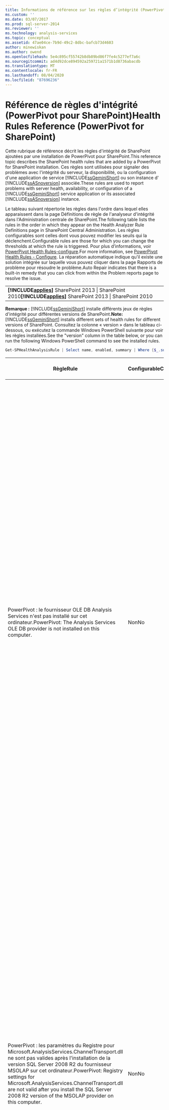 ```yaml
---
title: Informations de référence sur les règles d’intégrité (PowerPivot pour SharePoint) | Microsoft Docs
ms.custom: ''
ms.date: 03/07/2017
ms.prod: sql-server-2014
ms.reviewer: ''
ms.technology: analysis-services
ms.topic: conceptual
ms.assetid: 47ae04ce-7b9d-49c2-8dbc-bafcb73d4603
author: minewiskan
ms.author: owend
ms.openlocfilehash: 5e4c895cf55742b8db89bd86f7fe4c5277ef7a6c
ms.sourcegitcommit: ad4d92dce894592a259721a1571b1d8736abacdb
ms.translationtype: MT
ms.contentlocale: fr-FR
ms.lasthandoff: 08/04/2020
ms.locfileid: "87696236"
---
```

# <a name="health-rules-reference-powerpivot-for-sharepoint"></a><span data-ttu-id="fb425-102">Référence de règles d'intégrité (PowerPivot pour SharePoint)</span><span class="sxs-lookup"><span data-stu-id="fb425-102">Health Rules Reference (PowerPivot for SharePoint)</span></span>
  <span data-ttu-id="fb425-103">Cette rubrique de référence décrit les règles d'intégrité de SharePoint ajoutées par une installation de PowerPivot pour SharePoint.</span><span class="sxs-lookup"><span data-stu-id="fb425-103">This reference topic describes the SharePoint health rules that are added by a PowerPivot for SharePoint installation.</span></span> <span data-ttu-id="fb425-104">Ces règles sont utilisées pour signaler des problèmes avec l'intégrité du serveur, la disponibilité, ou la configuration d'une application de service [!INCLUDE[ssGeminiShort](../../includes/ssgeminishort-md.md)] ou son instance d' [!INCLUDE[ssASnoversion](../../includes/ssasnoversion-md.md)] associée.</span><span class="sxs-lookup"><span data-stu-id="fb425-104">These rules are used to report problems with server health, availability, or configuration of a [!INCLUDE[ssGeminiShort](../../includes/ssgeminishort-md.md)] service application or its associated [!INCLUDE[ssASnoversion](../../includes/ssasnoversion-md.md)] instance.</span></span>  
  
 <span data-ttu-id="fb425-105">Le tableau suivant répertorie les règles dans l'ordre dans lequel elles apparaissent dans la page Définitions de règle de l'analyseur d'intégrité dans l'Administration centrale de SharePoint.</span><span class="sxs-lookup"><span data-stu-id="fb425-105">The following table lists the rules in the order in which they appear on the Health Analyzer Rule Definitions page in SharePoint Central Administration.</span></span> <span data-ttu-id="fb425-106">Les règles configurables sont celles dont vous pouvez modifier les seuils qui la déclenchent.</span><span class="sxs-lookup"><span data-stu-id="fb425-106">Configurable rules are those for which you can change the thresholds at which the rule is triggered.</span></span> <span data-ttu-id="fb425-107">Pour plus d’informations, voir [PowerPivot Health Rules-configure](configure-power-pivot-health-rules.md).</span><span class="sxs-lookup"><span data-stu-id="fb425-107">For more information, see [PowerPivot Health Rules - Configure](configure-power-pivot-health-rules.md).</span></span> <span data-ttu-id="fb425-108">La réparation automatique indique qu'il existe une solution intégrée sur laquelle vous pouvez cliquer dans la page Rapports de problème pour résoudre le problème.</span><span class="sxs-lookup"><span data-stu-id="fb425-108">Auto Repair indicates that there is a built-in remedy that you can click from within the Problem reports page to resolve the issue.</span></span>  
  
||  
|-|  
|<span data-ttu-id="fb425-109">**[!INCLUDE[applies](../../includes/applies-md.md)]** SharePoint 2013 &#124; SharePoint 2010</span><span class="sxs-lookup"><span data-stu-id="fb425-109">**[!INCLUDE[applies](../../includes/applies-md.md)]**  SharePoint 2013 &#124; SharePoint 2010</span></span>|  
  
 <span data-ttu-id="fb425-110">**Remarque :** [!INCLUDE[ssGeminiShort](../../includes/ssgeminishort-md.md)] installe différents jeux de règles d'intégrité pour différentes versions de SharePoint.</span><span class="sxs-lookup"><span data-stu-id="fb425-110">**Note:** [!INCLUDE[ssGeminiShort](../../includes/ssgeminishort-md.md)] installs different sets of health rules for different versions of SharePoint.</span></span> <span data-ttu-id="fb425-111">Consultez la colonne « version » dans le tableau ci-dessous, ou exécutez la commande Windows PowerShell suivante pour voir les règles installées.</span><span class="sxs-lookup"><span data-stu-id="fb425-111">See the "version" column in the table below, or you can run the following Windows PowerShell command to see the installed rules.</span></span>  
  
```powershell
Get-SPHealthAnalysisRule | Select name, enabled, summary | Where {$_.summary -like "*power*"}  | Format-Table -Property * -AutoSize | Out-Default  
```  
  
|<span data-ttu-id="fb425-112">Règle</span><span class="sxs-lookup"><span data-stu-id="fb425-112">Rule</span></span>|<span data-ttu-id="fb425-113">Configurable</span><span class="sxs-lookup"><span data-stu-id="fb425-113">Configurable</span></span>|<span data-ttu-id="fb425-114">Réparation automatique</span><span class="sxs-lookup"><span data-stu-id="fb425-114">Auto Repair</span></span>|<span data-ttu-id="fb425-115">Version</span><span class="sxs-lookup"><span data-stu-id="fb425-115">Version</span></span>|<span data-ttu-id="fb425-116">Description</span><span class="sxs-lookup"><span data-stu-id="fb425-116">Description</span></span>|  
|----------|------------------|-----------------|-------------|-----------------|  
|<span data-ttu-id="fb425-117">PowerPivot : le fournisseur OLE DB Analysis Services n'est pas installé sur cet ordinateur.</span><span class="sxs-lookup"><span data-stu-id="fb425-117">PowerPivot: The Analysis Services OLE DB provider is not installed on this computer.</span></span>|<span data-ttu-id="fb425-118">Non</span><span class="sxs-lookup"><span data-stu-id="fb425-118">No</span></span>|<span data-ttu-id="fb425-119">Non</span><span class="sxs-lookup"><span data-stu-id="fb425-119">No</span></span>|<span data-ttu-id="fb425-120">SharePoint 2010</span><span class="sxs-lookup"><span data-stu-id="fb425-120">SharePoint 2010</span></span>|<span data-ttu-id="fb425-121">Le fournisseur OLE DB Analysis Services n'est pas installé sur le serveur ou il s'agit d'une version incorrecte.</span><span class="sxs-lookup"><span data-stu-id="fb425-121">The Analysis Services OLE DB provider is either not installed on the server or it is the wrong version.</span></span> <span data-ttu-id="fb425-122">Cette règle s'affiche lorsque votre batterie de serveurs SharePoint comprend des instances d'Excel Services sur des serveurs d'applications qui ne disposent pas de PowerPivot pour SharePoint.</span><span class="sxs-lookup"><span data-stu-id="fb425-122">This rule appears when your SharePoint farm includes instances of Excel Services on application servers that do not have PowerPivot for SharePoint.</span></span> <span data-ttu-id="fb425-123">La règle vous avertit que le fournisseur OLE DB Analysis Services utilisé par Excel Services pour se connecter aux données PowerPivot n'est pas installé.</span><span class="sxs-lookup"><span data-stu-id="fb425-123">The rule warns you that the Analysis Services OLE DB provider used by Excel Services to connect to PowerPivot data is not installed.</span></span> <span data-ttu-id="fb425-124">Pour résoudre ce problème, installez le fournisseur OLE DB sur chaque serveur Excel Services qui ne dispose pas du fournisseur OLE DB Analysis Services.</span><span class="sxs-lookup"><span data-stu-id="fb425-124">To resolve this issue, install the OLE DB provider on each Excel Services server that does not have the Analysis Services OLE DB provider.</span></span> <span data-ttu-id="fb425-125">Vous pouvez télécharger et installer le fournisseur OLE DB Analysis Services à partir du Centre de téléchargement Microsoft.</span><span class="sxs-lookup"><span data-stu-id="fb425-125">You can download and install the Analysis Services OLE DB provider from the Microsoft Download center.</span></span> <span data-ttu-id="fb425-126">Pour plus d’informations, voir [Installer le fournisseur OLE DB Analysis Services sur les serveurs SharePoint](../../sql-server/install/install-the-analysis-services-ole-db-provider-on-sharepoint-servers.md).</span><span class="sxs-lookup"><span data-stu-id="fb425-126">For more information, see [Install the Analysis Services OLE DB Provider on SharePoint Servers](../../sql-server/install/install-the-analysis-services-ole-db-provider-on-sharepoint-servers.md).</span></span>|  
|<span data-ttu-id="fb425-127">PowerPivot : les paramètres du Registre pour Microsoft.AnalysisServices.ChannelTransport.dll ne sont pas valides après l'installation de la version SQL Server 2008 R2 du fournisseur MSOLAP sur cet ordinateur.</span><span class="sxs-lookup"><span data-stu-id="fb425-127">PowerPivot: Registry settings for Microsoft.AnalysisServices.ChannelTransport.dll are not valid after you install the SQL Server 2008 R2 version of the MSOLAP provider on this computer.</span></span>|<span data-ttu-id="fb425-128">Non</span><span class="sxs-lookup"><span data-stu-id="fb425-128">No</span></span>|<span data-ttu-id="fb425-129">Oui</span><span class="sxs-lookup"><span data-stu-id="fb425-129">Yes</span></span>|<span data-ttu-id="fb425-130">SharePoint 2010</span><span class="sxs-lookup"><span data-stu-id="fb425-130">SharePoint 2010</span></span>|<span data-ttu-id="fb425-131">C'est un problème de configuration du serveur.</span><span class="sxs-lookup"><span data-stu-id="fb425-131">This is a server configuration issue.</span></span> <span data-ttu-id="fb425-132">Vraisemblablement, ChannelTransport.dll n'est pas inscrit dans l'assembly global.</span><span class="sxs-lookup"><span data-stu-id="fb425-132">Most likely, the ChannelTransport.dll is not registered in the global assembly.</span></span> <span data-ttu-id="fb425-133">Exécutez la réparation automatique pour que cette règle inscrive le .dll sur chaque serveur doté d'une installation de PowerPivot pour SharePoint.</span><span class="sxs-lookup"><span data-stu-id="fb425-133">Run the automatic repair for this rule to register the .dll on each server that has an installation of PowerPivot for SharePoint.</span></span> <span data-ttu-id="fb425-134">Ou bien, vous pouvez exécuter regasm.exe manuellement pour inscrire le fichier.</span><span class="sxs-lookup"><span data-stu-id="fb425-134">Alternatively, you can run regasm.exe manually to register the file.</span></span> <span data-ttu-id="fb425-135">Si le service du minuteur SharePoint ne s'exécute pas en tant qu'administrateur local, une inscription manuelle peut être nécessaire.</span><span class="sxs-lookup"><span data-stu-id="fb425-135">If the SharePoint timer service is not running as local administrator, manual registration might be required.</span></span> <span data-ttu-id="fb425-136">L'échec de mise à jour des paramètres du Registre provoque un ralentissement de la communication de serveur entre Excel Services et le service système PowerPivot, et peut entraîner des échecs de connexion dans certaines configurations de sécurité.</span><span class="sxs-lookup"><span data-stu-id="fb425-136">Failure to update the registry settings results in slow server communication between Excel Services and PowerPivot System Service, and can result in connection failures in certain security configurations.</span></span>|  
|<span data-ttu-id="fb425-137">PowerPivot : l'application de service PowerPivot n'a pas l'autorisation de terminer l'opération.</span><span class="sxs-lookup"><span data-stu-id="fb425-137">PowerPivot: PowerPivot service application does not have permission to complete operation.</span></span>|<span data-ttu-id="fb425-138">Non</span><span class="sxs-lookup"><span data-stu-id="fb425-138">No</span></span>|<span data-ttu-id="fb425-139">Non</span><span class="sxs-lookup"><span data-stu-id="fb425-139">No</span></span>|<span data-ttu-id="fb425-140">SharePoint 2010</span><span class="sxs-lookup"><span data-stu-id="fb425-140">SharePoint 2010</span></span>|<span data-ttu-id="fb425-141">Cette règle vérifie si l'identité d'application de service PowerPivot est propriétaire de la base de données d'application de serveur PowerPivot et dispose des autorisations administratives sur l'instance locale de SQL Server Analysis Services.</span><span class="sxs-lookup"><span data-stu-id="fb425-141">This rule checks whether the PowerPivot service application identity is database owner of the PowerPivot server application database and has administrative permissions on the local SQL Server Analysis Services instance.</span></span> <span data-ttu-id="fb425-142">Ces autorisations sont accordées automatiquement pendant l'installation et le déploiement, mais si cette étape n'a pas pu s'achever, cette règle d'intégrité s'applique.</span><span class="sxs-lookup"><span data-stu-id="fb425-142">These permissions are granted automatically during installation and deployment, but if this step failed to complete, this health rule will occur.</span></span>|  
|<span data-ttu-id="fb425-143">PowerPivot : l'identité de l'application de service PowerPivot ne doit pas être membre du groupe Administrateurs local.</span><span class="sxs-lookup"><span data-stu-id="fb425-143">PowerPivot: The PowerPivot service application identity should not be a member of the local Administrators group.</span></span>|<span data-ttu-id="fb425-144">Non</span><span class="sxs-lookup"><span data-stu-id="fb425-144">No</span></span>|<span data-ttu-id="fb425-145">Non</span><span class="sxs-lookup"><span data-stu-id="fb425-145">No</span></span>|<span data-ttu-id="fb425-146">SharePoint 2010</span><span class="sxs-lookup"><span data-stu-id="fb425-146">SharePoint 2010</span></span>|<span data-ttu-id="fb425-147">Il s'agit d'une recommandation qui améliore la sécurité globale de votre déploiement.</span><span class="sxs-lookup"><span data-stu-id="fb425-147">This is a best practice that improves the overall security of your deployment.</span></span> <span data-ttu-id="fb425-148">Si vous avez configuré l'application de service PowerPivot afin qu'elle s'exécute sous un compte appartenant au groupe Administrateurs local, vous devez remplacer le compte de service par un compte qui n'appartient pas à ce groupe.</span><span class="sxs-lookup"><span data-stu-id="fb425-148">If you configured the PowerPivot service application to run under an account that belongs to the local Administrator group, you should change the service account to one that does not belong to that group.</span></span> <span data-ttu-id="fb425-149">Il est recommandé d'utiliser un compte dédié, de moindres privilèges, pour chaque service.</span><span class="sxs-lookup"><span data-stu-id="fb425-149">The recommendation is to use a least-privileged, dedicated account for each service.</span></span> <span data-ttu-id="fb425-150">Ainsi les services sont isolés et il est plus facile d'auditer les connexions.</span><span class="sxs-lookup"><span data-stu-id="fb425-150">Doing so provides service isolation and makes it easier to audit logins.</span></span> <span data-ttu-id="fb425-151">Pour plus d’informations sur la modification du compte de service, consultez [configurer des comptes de service PowerPivot](configure-power-pivot-service-accounts.md).</span><span class="sxs-lookup"><span data-stu-id="fb425-151">For more information about changing the service account, see [Configure PowerPivot Service Accounts](configure-power-pivot-service-accounts.md).</span></span>|  
|<span data-ttu-id="fb425-152">PowerPivot : l'instance d'Analysis Services s'exécute en mode tabulaire, mais le paramètre de configuration qui spécifie ce mode est désactivé.</span><span class="sxs-lookup"><span data-stu-id="fb425-152">PowerPivot: The Analysis Services instance runs in Tabular mode, but the configuration setting that specifies this mode is turned off.</span></span>|<span data-ttu-id="fb425-153">Non</span><span class="sxs-lookup"><span data-stu-id="fb425-153">No</span></span>|<span data-ttu-id="fb425-154">Non</span><span class="sxs-lookup"><span data-stu-id="fb425-154">No</span></span>|<span data-ttu-id="fb425-155">SharePoint 2010</span><span class="sxs-lookup"><span data-stu-id="fb425-155">SharePoint 2010</span></span>|<span data-ttu-id="fb425-156">Cette règle vérifie si la propriété de serveur `DeploymentMode` de l'instance de SQL Server Analysis Services dans une installation de PowerPivot pour SharePoint a pour valeur 1.</span><span class="sxs-lookup"><span data-stu-id="fb425-156">This rule checks whether the SQL Server Analysis Services instance in a PowerPivot for SharePoint installation has the `DeploymentMode` server property set to 1.</span></span> <span data-ttu-id="fb425-157">Si la propriété est définie sur une autre valeur, ou si le service du minuteur SharePoint qui exécute le vérificateur de règle n'a pas l'autorisation d'ouvrir le fichier, cette règle échoue.</span><span class="sxs-lookup"><span data-stu-id="fb425-157">If the property is set to another value, or if the SharePoint Timer service that runs the rule checker does not have permission to open the file, this rule will fail.</span></span> <span data-ttu-id="fb425-158">Pour plus d’informations sur la propriété de mode de déploiement, consultez [Déterminer le mode serveur d’une instance Analysis Services](../instances/determine-the-server-mode-of-an-analysis-services-instance.md).</span><span class="sxs-lookup"><span data-stu-id="fb425-158">For more information about the deployment mode property, see [Determine the Server Mode of an Analysis Services Instance](../instances/determine-the-server-mode-of-an-analysis-services-instance.md).</span></span>|  
|<span data-ttu-id="fb425-159">PowerPivot : le travail du minuteur d'actualisation des données PowerPivot est désactivé.</span><span class="sxs-lookup"><span data-stu-id="fb425-159">PowerPivot: The PowerPivot Data Refresh Timer Job is disabled.</span></span>|<span data-ttu-id="fb425-160">Non</span><span class="sxs-lookup"><span data-stu-id="fb425-160">No</span></span>|<span data-ttu-id="fb425-161">Non</span><span class="sxs-lookup"><span data-stu-id="fb425-161">No</span></span>|<span data-ttu-id="fb425-162">SharePoint 2013</span><span class="sxs-lookup"><span data-stu-id="fb425-162">SharePoint 2013</span></span><br /><br /> <span data-ttu-id="fb425-163">SharePoint 2010</span><span class="sxs-lookup"><span data-stu-id="fb425-163">SharePoint 2010</span></span>|<span data-ttu-id="fb425-164">Vérifiez les paramètres de travail du minuteur pour vous assurer qu'il est activé.</span><span class="sxs-lookup"><span data-stu-id="fb425-164">Check the timer job settings to verify the timer job is enabled.</span></span> <span data-ttu-id="fb425-165">Si vous n'utilisez pas la fonctionnalité d'actualisation des données PowerPivot, vous pouvez ignorer cette règle.</span><span class="sxs-lookup"><span data-stu-id="fb425-165">If you are not using the PowerPivot data refresh feature, you can ignore this rule.</span></span> <span data-ttu-id="fb425-166">Pour plus d’informations, consultez [actualisation des données PowerPivot avec SharePoint 2010](../powerpivot-data-refresh-with-sharepoint-2010.md).</span><span class="sxs-lookup"><span data-stu-id="fb425-166">For more information, see [PowerPivot Data Refresh with SharePoint 2010](../powerpivot-data-refresh-with-sharepoint-2010.md).</span></span>|  
|<span data-ttu-id="fb425-167">PowerPivot : les informations de compte de service SQL Server Analysis Services (PowerPivot) gérées par le Gestionnaire de configuration SQL Server sont différentes des informations de compte gérées par l'Administration centrale.</span><span class="sxs-lookup"><span data-stu-id="fb425-167">PowerPivot: The SQL Server Analysis Services (PowerPivot) service account information that is managed by the SQL Server Configuration Manager is different from the account information that is managed by Central Administration.</span></span>|<span data-ttu-id="fb425-168">Non</span><span class="sxs-lookup"><span data-stu-id="fb425-168">No</span></span>|<span data-ttu-id="fb425-169">Non</span><span class="sxs-lookup"><span data-stu-id="fb425-169">No</span></span>|<span data-ttu-id="fb425-170">SharePoint 2010</span><span class="sxs-lookup"><span data-stu-id="fb425-170">SharePoint 2010</span></span>|<span data-ttu-id="fb425-171">Cette règle vérifie si les informations du compte de service dans le gestionnaire de configuration SQL Server sont identiques aux informations de compte géré dans l'Administration centrale pour la même instance d'Analysis Services.</span><span class="sxs-lookup"><span data-stu-id="fb425-171">This rule checks whether the service account information in SQL Server Configuration Manager is identical to the managed account information in Central Administration for the same Analysis Services instance.</span></span> <span data-ttu-id="fb425-172">Si les comptes sont différents, une entrée est ajoutée au Rapport de problème et de résolution afin que vous puissiez modifier les informations du compte de service dans le gestionnaire de configuration SQL Server vers le compte spécifié dans l'Administration centrale.</span><span class="sxs-lookup"><span data-stu-id="fb425-172">If the accounts are different, an entry is added to the Problem and Resolution report so that you can change the service account information in SQL Server Configuration Manager back to the account specified in Central Administration.</span></span> <span data-ttu-id="fb425-173">Le Gestionnaire de configuration SQL Server n'est pas un outil pris en charge pour la modification du nom d'utilisateur ou du mot de passe des comptes de service dans une installation de PowerPivot pour SharePoint.</span><span class="sxs-lookup"><span data-stu-id="fb425-173">SQL Server Configuration Manager is not a supported tool for changing a service account username or password in a PowerPivot for SharePoint installation.</span></span> <span data-ttu-id="fb425-174">L'utilisation de l'Administration centrale permet d'utiliser la fonctionnalité des comptes gérés dans SharePoint.</span><span class="sxs-lookup"><span data-stu-id="fb425-174">Using Central Administration enables the use of the managed accounts feature in SharePoint.</span></span> <span data-ttu-id="fb425-175">Plus important encore, si votre batterie comprend plusieurs serveurs PowerPivot pour SharePoint, des paramètres incohérents de compte de service peuvent interrompre le traitement et les opérations de requête sur le serveur ayant les informations de service incorrectes.</span><span class="sxs-lookup"><span data-stu-id="fb425-175">More importantly, if your farm includes multiple PowerPivot for SharePoint servers, having inconsistent service account settings can disrupt processing and query operations on the server that has incorrect service information.</span></span><br /><br /> <span data-ttu-id="fb425-176">Sur un serveur unique, les classeurs PowerPivot fonctionnent temporairement lorsque cette règle est déclenchée, mais il est recommandé de résoudre le problème dès que possible.</span><span class="sxs-lookup"><span data-stu-id="fb425-176">On a single server, PowerPivot workbooks will function temporarily when this rule is triggered, but it is advised that you fix the problem as soon as possible.</span></span> <span data-ttu-id="fb425-177">Les autorisations de base de données et de système de fichiers sont mises à jour à l'aide des informations de compte spécifiées dans l'Administration centrale.</span><span class="sxs-lookup"><span data-stu-id="fb425-177">Database and file system permissions are updated using the account information specified in Central Administration.</span></span>|  
|<span data-ttu-id="fb425-178">PowerPivot : la solution de batterie de serveurs déployée n'est pas à jour.</span><span class="sxs-lookup"><span data-stu-id="fb425-178">PowerPivot: The deployed farm solution is not up-to-date.</span></span>|<span data-ttu-id="fb425-179">Non</span><span class="sxs-lookup"><span data-stu-id="fb425-179">No</span></span>|<span data-ttu-id="fb425-180">Oui</span><span class="sxs-lookup"><span data-stu-id="fb425-180">Yes</span></span>|<span data-ttu-id="fb425-181">SharePoint 2010</span><span class="sxs-lookup"><span data-stu-id="fb425-181">SharePoint 2010</span></span>|<span data-ttu-id="fb425-182">Une installation de PowerPivot pour SharePoint utilise une solution au niveau de la batterie de serveurs et une solution au niveau de l'application Web pour installer ses fonctionnalités.</span><span class="sxs-lookup"><span data-stu-id="fb425-182">A PowerPivot for SharePoint installation uses a farm level solution and a web application level solution to install its features.</span></span> <span data-ttu-id="fb425-183">Cette règle indique que la solution de batterie de serveurs n'est pas actuelle par rapport à la version ou au serveur ou éventuellement à la solution web.</span><span class="sxs-lookup"><span data-stu-id="fb425-183">This rule indicates that the farm solution is not current relative to the version or the server or possibly the web solution.</span></span> <span data-ttu-id="fb425-184">Vraisemblablement, il s'agit d'un problème de déploiement du serveur.</span><span class="sxs-lookup"><span data-stu-id="fb425-184">Most likely, this is server deployment problem.</span></span> <span data-ttu-id="fb425-185">Pour remédier à ce problème, envisagez d'exécuter le programme d'installation de SQL Server pour réparer l'une des installations de PowerPivot pour SharePoint dans votre batterie de serveurs.</span><span class="sxs-lookup"><span data-stu-id="fb425-185">To remedy this problem, consider running SQL Server Setup to repair one of the PowerPivot for SharePoint installations in your farm.</span></span> <span data-ttu-id="fb425-186">Pour plus d’informations sur les solutions dans une installation PowerPivot pour SharePoint, consultez [déployer des solutions PowerPivot sur SharePoint](deploy-power-pivot-solutions-to-sharepoint.md).</span><span class="sxs-lookup"><span data-stu-id="fb425-186">For more information about solutions in a PowerPivot for SharePoint installation, see [Deploy PowerPivot Solutions to SharePoint](deploy-power-pivot-solutions-to-sharepoint.md).</span></span>|  
|<span data-ttu-id="fb425-187">PowerPivot : l'utilisation de l'UC totale est trop élevée.</span><span class="sxs-lookup"><span data-stu-id="fb425-187">PowerPivot: Overall CPU usage is too high.</span></span>|<span data-ttu-id="fb425-188">Oui</span><span class="sxs-lookup"><span data-stu-id="fb425-188">Yes</span></span>|<span data-ttu-id="fb425-189">Non</span><span class="sxs-lookup"><span data-stu-id="fb425-189">No</span></span>|<span data-ttu-id="fb425-190">SharePoint 2010</span><span class="sxs-lookup"><span data-stu-id="fb425-190">SharePoint 2010</span></span>|<span data-ttu-id="fb425-191">Cette règle surveille la consommation du processeur au niveau du système.</span><span class="sxs-lookup"><span data-stu-id="fb425-191">This rule reports on CPU consumption at the system level.</span></span> <span data-ttu-id="fb425-192">L’utilisation globale du processeur est analysée, car le service système PowerPivot l’utilise comme mesure de l’intégrité du serveur, pour l’équilibrage de la charge basé sur l’intégrité entre plusieurs serveurs PowerPivot pour SharePoint dans une batterie de serveurs.</span><span class="sxs-lookup"><span data-stu-id="fb425-192">Overall CPU usage is monitored because the PowerPivot System Service uses it as a measure of server health, for health-based load balancing among multiple PowerPivot for SharePoint servers in a farm.</span></span> <span data-ttu-id="fb425-193">Envisagez d'ajouter un autre serveur d'applications à la batterie et de déplacer les applications utilisant l'UC de manière intensive sur ce serveur.</span><span class="sxs-lookup"><span data-stu-id="fb425-193">Consider adding another application server to the farm, and moving CPU intensive applications to that server.</span></span>|  
|<span data-ttu-id="fb425-194">PowerPivot : Analysis Services n'a pas de ressources processeur suffisantes pour effectuer les opérations demandées.</span><span class="sxs-lookup"><span data-stu-id="fb425-194">PowerPivot: Analysis Services does not have sufficient CPU resources to perform requested operations.</span></span>|<span data-ttu-id="fb425-195">Oui</span><span class="sxs-lookup"><span data-stu-id="fb425-195">Yes</span></span>|<span data-ttu-id="fb425-196">Non</span><span class="sxs-lookup"><span data-stu-id="fb425-196">No</span></span>|<span data-ttu-id="fb425-197">SharePoint 2010</span><span class="sxs-lookup"><span data-stu-id="fb425-197">SharePoint 2010</span></span>|<span data-ttu-id="fb425-198">La quantité de ressources processeur disponibles pour le processus Analysis Services (msmdsrv.exe) n'est pas suffisant pour le niveau d'activité de ce serveur.</span><span class="sxs-lookup"><span data-stu-id="fb425-198">The amount of CPU resources available to the Analysis Services process (msmdsrv.exe) is not sufficient for the level of activity on this server.</span></span> <span data-ttu-id="fb425-199">Envisagez d'ajouter un autre serveur PowerPivot pour SharePoint à la batterie.</span><span class="sxs-lookup"><span data-stu-id="fb425-199">Consider adding another PowerPivot for SharePoint server to the farm.</span></span> <span data-ttu-id="fb425-200">Pour plus d’informations, consultez [liste de vérification du déploiement : montée en puissance parallèle en ajoutant des serveurs PowerPivot à une batterie de serveurs SharePoint 2010](../../sql-server/install/deployment-checklist-scale-out-adding-powerpivot-servers-sharepoint-2010-farm.md).</span><span class="sxs-lookup"><span data-stu-id="fb425-200">For more information, see [Deployment Checklist: Scale-out by adding PowerPivot Servers to a SharePoint 2010 farm](../../sql-server/install/deployment-checklist-scale-out-adding-powerpivot-servers-sharepoint-2010-farm.md).</span></span>|  
|<span data-ttu-id="fb425-201">PowerPivot : Analysis Services n'a pas suffisamment de mémoire pour effectuer les opérations demandées.</span><span class="sxs-lookup"><span data-stu-id="fb425-201">PowerPivot: Analysis Services does not have sufficient memory to perform requested operations.</span></span>|<span data-ttu-id="fb425-202">Non</span><span class="sxs-lookup"><span data-stu-id="fb425-202">No</span></span>|<span data-ttu-id="fb425-203">Non</span><span class="sxs-lookup"><span data-stu-id="fb425-203">No</span></span>|<span data-ttu-id="fb425-204">SharePoint 2010</span><span class="sxs-lookup"><span data-stu-id="fb425-204">SharePoint 2010</span></span>|<span data-ttu-id="fb425-205">Cette règle est déclenchée lorsqu'Analysis Services ne dispose plus que de 5 % de mémoire disponible.</span><span class="sxs-lookup"><span data-stu-id="fb425-205">This rule is triggered when there is only 5% available memory left to Analysis Services.</span></span> <span data-ttu-id="fb425-206">Sur un serveur d'applications SharePoint, une instance de SQL Server Analysis Services doit toujours avoir une quantité minimale de mémoire en réserve, toujours inutilisée.</span><span class="sxs-lookup"><span data-stu-id="fb425-206">On a SharePoint application server, a SQL Server Analysis Services instance should always have a small amount of memory in reserve that is always unused.</span></span> <span data-ttu-id="fb425-207">Étant donné que le fonctionnement du serveur est lié à la mémoire pour la plupart de ses opérations, celui-ci s'exécute mieux s'il n'atteint pas complètement la limite supérieure.</span><span class="sxs-lookup"><span data-stu-id="fb425-207">Because the server is memory-bound for the majority of its operations, the server runs best if it does not run all the way to the upper limit.</span></span><br /><br /> <span data-ttu-id="fb425-208">Par défaut, les avertissements de mémoire insuffisante se produisent lorsque la mémoire disponible atteint 5 %.</span><span class="sxs-lookup"><span data-stu-id="fb425-208">By default, insufficient memory warnings occur when available memory is down to 5%.</span></span> <span data-ttu-id="fb425-209">Vous pouvez augmenter ou diminuer cette valeur en ajustant des paramètres sur l'instance d'Analysis Services.</span><span class="sxs-lookup"><span data-stu-id="fb425-209">You can change this value to be higher or lower by adjusting settings on the Analysis Services instance.</span></span> <span data-ttu-id="fb425-210">Pour plus d’informations, voir [PowerPivot Health Rules-configure](configure-power-pivot-health-rules.md).</span><span class="sxs-lookup"><span data-stu-id="fb425-210">For more information, see [PowerPivot Health Rules - Configure](configure-power-pivot-health-rules.md).</span></span><br /><br /> <span data-ttu-id="fb425-211">Les 5 % de mémoire inutilisée sont calculés sous forme de pourcentage de la mémoire allouée à Analysis Services.</span><span class="sxs-lookup"><span data-stu-id="fb425-211">The 5% of unused memory is calculated as a percentage of memory allocated to Analysis Services.</span></span> <span data-ttu-id="fb425-212">Par exemple, si vous avez 200 Go de mémoire totale et qu'Analysis Services en utilise 80 % (soit 160 Go), les 5 % de mémoire inutilisée correspondent à 5 % de 160 Go (soit 8 Go).</span><span class="sxs-lookup"><span data-stu-id="fb425-212">For example, if you have 200 GB of total memory, and Analysis Services is allocated 80% of that (or 160 GB), then the 5% of unused memory is 5% of 160 GB (or 8 GB).</span></span>|  
|<span data-ttu-id="fb425-213">PowerPivot : le nombre élevé de connexions indique que vous devez déployer davantage de serveurs pour gérer la charge actuelle.</span><span class="sxs-lookup"><span data-stu-id="fb425-213">PowerPivot: The high number of connections indicates that more servers should be deployed to handle the current load.</span></span>|<span data-ttu-id="fb425-214">Oui</span><span class="sxs-lookup"><span data-stu-id="fb425-214">Yes</span></span>|<span data-ttu-id="fb425-215">Non</span><span class="sxs-lookup"><span data-stu-id="fb425-215">No</span></span>|<span data-ttu-id="fb425-216">SharePoint 2010</span><span class="sxs-lookup"><span data-stu-id="fb425-216">SharePoint 2010</span></span>|<span data-ttu-id="fb425-217">Par défaut, cette règle d'intégrité est déclenchée lorsque le nombre de connexions utilisateur distinctes dépasse 100.</span><span class="sxs-lookup"><span data-stu-id="fb425-217">By default, this health rule is triggered when the number of distinct user connections exceeds 100.</span></span> <span data-ttu-id="fb425-218">Cette valeur par défaut est arbitraire (elle n'est pas basée sur les spécifications matérielles de votre serveur ou sur l'activité des utilisateurs), vous pouvez donc augmenter ou diminuer la valeur en fonction de la capacité du serveur et de l'activité des utilisateurs dans votre environnement.</span><span class="sxs-lookup"><span data-stu-id="fb425-218">This default value is arbitrary (it is not based on the hardware specifications of your server or on user activity) so you might raise or lower the value depending on the server capacity and user activity in your environment.</span></span> <span data-ttu-id="fb425-219">Pour plus d’informations, voir [PowerPivot Health Rules-configure](configure-power-pivot-health-rules.md).</span><span class="sxs-lookup"><span data-stu-id="fb425-219">For more information, see [PowerPivot Health Rules - Configure](configure-power-pivot-health-rules.md).</span></span>|  
|<span data-ttu-id="fb425-220">PowerPivot : le rapport entre les événements de charge et les connexions est trop élevé.</span><span class="sxs-lookup"><span data-stu-id="fb425-220">PowerPivot: The ratio of load events to connections is too high.</span></span>|<span data-ttu-id="fb425-221">Oui</span><span class="sxs-lookup"><span data-stu-id="fb425-221">Yes</span></span>|<span data-ttu-id="fb425-222">Non</span><span class="sxs-lookup"><span data-stu-id="fb425-222">No</span></span>|<span data-ttu-id="fb425-223">SharePoint 2013</span><span class="sxs-lookup"><span data-stu-id="fb425-223">SharePoint 2013</span></span><br /><br /> <span data-ttu-id="fb425-224">SharePoint 2010</span><span class="sxs-lookup"><span data-stu-id="fb425-224">SharePoint 2010</span></span>|<span data-ttu-id="fb425-225">Par défaut, cette règle d'intégrité est déclenchée lorsque le pourcentage d'événements de chargement par rapport aux événements de connexion dépasse 50 % pendant la période entière de collecte de données (par défaut, 4 heures).</span><span class="sxs-lookup"><span data-stu-id="fb425-225">By default, this health rule is triggered when the percentage of load events to connection events exceeds 50% over the entire data collection period (by default, 4 hours).</span></span> <span data-ttu-id="fb425-226">Un taux aussi élevé indique un très grand nombre de connexions à des classeurs uniques, ou des paramètres de réduction de cache trop agressifs (c.-à-d. lorsque les classeurs sont rapidement déchargés et supprimés du système alors que les demandes pour ces données sont toujours actives).</span><span class="sxs-lookup"><span data-stu-id="fb425-226">A ratio this high indicates a very high number of connections to unique workbooks, or cache reduction settings that are too aggressive (where workbooks are quickly unloaded and removed from the system, while requests for that data are still active).</span></span> <span data-ttu-id="fb425-227">Pour éviter les faux positifs, il doit exister au moins 20 connexions par période de 4 heures avant que le taux puisse être calculé.</span><span class="sxs-lookup"><span data-stu-id="fb425-227">To avoid counting false positives, there must be at least 20 connections per 4 hour period before the ratio can be calculated.</span></span> <span data-ttu-id="fb425-228">Vous pouvez baser cette règle d'intégrité sur un taux différent.</span><span class="sxs-lookup"><span data-stu-id="fb425-228">You can base this health rule on a different ratio.</span></span> <span data-ttu-id="fb425-229">Pour plus d’informations, voir [PowerPivot Health Rules-configure](configure-power-pivot-health-rules.md).</span><span class="sxs-lookup"><span data-stu-id="fb425-229">For more information, see [PowerPivot Health Rules - Configure](configure-power-pivot-health-rules.md).</span></span> <span data-ttu-id="fb425-230">Pour plus d’informations sur la configuration du cache, consultez Configurer l’utilisation de l' [espace disque &#40;PowerPivot pour SharePoint&#41;](configure-disk-space-usage-power-pivot-for-sharepoint.md).</span><span class="sxs-lookup"><span data-stu-id="fb425-230">For more information about configuring the cache, see [Configure Disk Space Usage &#40;PowerPivot for SharePoint&#41;](configure-disk-space-usage-power-pivot-for-sharepoint.md).</span></span>|  
|<span data-ttu-id="fb425-231">PowerPivot : un ou plusieurs fichiers minidump ont été trouvés dans le répertoire des journaux, indiquant un blocage fatal du programme.</span><span class="sxs-lookup"><span data-stu-id="fb425-231">PowerPivot: One or more minidump files were found in the Logs directory, indicating a program crash.</span></span>|<span data-ttu-id="fb425-232">Non</span><span class="sxs-lookup"><span data-stu-id="fb425-232">No</span></span>|<span data-ttu-id="fb425-233">Non</span><span class="sxs-lookup"><span data-stu-id="fb425-233">No</span></span>|<span data-ttu-id="fb425-234">SharePoint 2013</span><span class="sxs-lookup"><span data-stu-id="fb425-234">SharePoint 2013</span></span><br /><br /> <span data-ttu-id="fb425-235">SharePoint 2010</span><span class="sxs-lookup"><span data-stu-id="fb425-235">SharePoint 2010</span></span>|<span data-ttu-id="fb425-236">Les fichiers minidump sont générés lors d'un incident de programme pour capturer des informations sur l'état de l'application de service PowerPivot juste avant l'incident.</span><span class="sxs-lookup"><span data-stu-id="fb425-236">Minidump files are generated during a program crash to capture information about PowerPivot service application state just prior to the crash.</span></span> <span data-ttu-id="fb425-237">Ces informations peuvent être envoyées à Microsoft et utilisées pour résoudre le problème.</span><span class="sxs-lookup"><span data-stu-id="fb425-237">This information can be sent to Microsoft and used for troubleshooting.</span></span> <span data-ttu-id="fb425-238">Cette règle est déclenchée lorsque des fichiers .dmp sont détectés sur le serveur.</span><span class="sxs-lookup"><span data-stu-id="fb425-238">This rule is triggered when .dmp files are detected on the server.</span></span> <span data-ttu-id="fb425-239">La règle fournit un lien vers le fichier, qui se trouve dans le dossier \OLAP\Log d'une instance de PowerPivot pour SharePoint.</span><span class="sxs-lookup"><span data-stu-id="fb425-239">The rule provides a link to the file, which can be found in the \OLAP\Log folder of the PowerPivot for SharePoint instance.</span></span> <span data-ttu-id="fb425-240">Notez que vous ne pouvez pas utiliser un éditeur de texte pour afficher le contenu du fichier.</span><span class="sxs-lookup"><span data-stu-id="fb425-240">Note that you cannot use a text editor to view the contents of the file.</span></span> <span data-ttu-id="fb425-241">Pour afficher un fichier minidump, vous devez télécharger et installer un outil de débogage indépendant.</span><span class="sxs-lookup"><span data-stu-id="fb425-241">Viewing a minidump file requires that you download and install a separate debugging tool.</span></span> <span data-ttu-id="fb425-242">Pour plus d'informations, consultez [Outils de débogage pour Windows](/windows-hardware/drivers/debugger/).</span><span class="sxs-lookup"><span data-stu-id="fb425-242">For more information, see [Debugging Tools for Windows](/windows-hardware/drivers/debugger/).</span></span>|  
|<span data-ttu-id="fb425-243">PowerPivot : l'espace disque est trop faible sur le lecteur où les données PowerPivot sont mises en cache.</span><span class="sxs-lookup"><span data-stu-id="fb425-243">PowerPivot: Disk space is running low on the drive where PowerPivot data is cached.</span></span>|<span data-ttu-id="fb425-244">Oui</span><span class="sxs-lookup"><span data-stu-id="fb425-244">Yes</span></span>|<span data-ttu-id="fb425-245">Non</span><span class="sxs-lookup"><span data-stu-id="fb425-245">No</span></span>|<span data-ttu-id="fb425-246">SharePoint 2010</span><span class="sxs-lookup"><span data-stu-id="fb425-246">SharePoint 2010</span></span>|<span data-ttu-id="fb425-247">Par défaut, cette règle d'intégrité est déclenchée lorsque l'espace disque est inférieur à 5 % sur le lecteur de disque où se trouve le dossier de sauvegarde.</span><span class="sxs-lookup"><span data-stu-id="fb425-247">By default, this health rule is triggered when disk space is less than 5% on the disk drive where the backup folder is located.</span></span> <span data-ttu-id="fb425-248">Pour plus d’informations sur la définition de ce pourcentage, consultez [règles d’intégrité PowerPivot-configurer](configure-power-pivot-health-rules.md).</span><span class="sxs-lookup"><span data-stu-id="fb425-248">For more information about setting this percentage, see [PowerPivot Health Rules - Configure](configure-power-pivot-health-rules.md).</span></span> <span data-ttu-id="fb425-249">Pour plus d’informations sur l’utilisation des disques, consultez [configurer l’utilisation de l’espace disque &#40;PowerPivot pour SharePoint&#41;](configure-disk-space-usage-power-pivot-for-sharepoint.md).</span><span class="sxs-lookup"><span data-stu-id="fb425-249">For more information about disk usage, see [Configure Disk Space Usage &#40;PowerPivot for SharePoint&#41;](configure-disk-space-usage-power-pivot-for-sharepoint.md).</span></span>|  
|<span data-ttu-id="fb425-250">PowerPivot : les données d'utilisation ne sont pas mises à jour à la fréquence attendue.</span><span class="sxs-lookup"><span data-stu-id="fb425-250">PowerPivot: Usage data is not getting updated at the expected frequency.</span></span>|<span data-ttu-id="fb425-251">Oui</span><span class="sxs-lookup"><span data-stu-id="fb425-251">Yes</span></span>|<span data-ttu-id="fb425-252">Non</span><span class="sxs-lookup"><span data-stu-id="fb425-252">No</span></span>|<span data-ttu-id="fb425-253">SharePoint 2013</span><span class="sxs-lookup"><span data-stu-id="fb425-253">SharePoint 2013</span></span><br /><br /> <span data-ttu-id="fb425-254">SharePoint 2010</span><span class="sxs-lookup"><span data-stu-id="fb425-254">SharePoint 2010</span></span>|<span data-ttu-id="fb425-255">PowerPivot pour SharePoint utilise le système de collecte des données d'utilisation de SharePoint pour obtenir des mesures sur les connexions, les actualisations de données et les temps de réponse des requêtes.</span><span class="sxs-lookup"><span data-stu-id="fb425-255">PowerPivot for SharePoint uses the built-in usage data collection system to gather metrics about connections, data refresh, and query response times.</span></span> <span data-ttu-id="fb425-256">Il stocke ces données d'utilisation dans la base de données d'application de service PowerPivot, qui à son tour met à jour un classeur PowerPivot (PowerPivot Management Data.xlsx) fournissant des données aux rapports du Tableau de bord de gestion PowerPivot.</span><span class="sxs-lookup"><span data-stu-id="fb425-256">It stores this usage data in the PowerPivot service application database, which in turn updates a PowerPivot workbook (PowerPivot Management Data.xlsx) that provides data to reports in the PowerPivot Management Dashboard.</span></span> <span data-ttu-id="fb425-257">Cette règle indique que les données d'utilisation ne sont pas déplacées dans le fichier PowerPivot Management Data.xlsx avec une fréquence suffisante.</span><span class="sxs-lookup"><span data-stu-id="fb425-257">This rule indicates that usage data is not getting moved to the PowerPivot Management Data.xlsx file with sufficient frequency.</span></span> <span data-ttu-id="fb425-258">La règle utilise l'horodateur du fichier .xlsx comme preuve de la mise à jour du fichier.</span><span class="sxs-lookup"><span data-stu-id="fb425-258">The rule uses the timestamp on the .xlsx file as proof that the file is updated.</span></span> <span data-ttu-id="fb425-259">S'il existe d'autres problèmes dans le système de collecte des données d'utilisation qui amoindrissent la précision des données, cette règle ne les détecte pas.</span><span class="sxs-lookup"><span data-stu-id="fb425-259">If there are other problems in the usage data collection system that undermines the accuracy of the data, this rule will not detect it.</span></span> <span data-ttu-id="fb425-260">Pour résoudre cette erreur, vérifiez les travaux du minuteur pour vous assurer qu'ils sont opérationnels.</span><span class="sxs-lookup"><span data-stu-id="fb425-260">To troubleshoot this error, check the timer jobs to verify they are running.</span></span> <span data-ttu-id="fb425-261">Pour plus d’informations sur la collecte des données d’utilisation, consultez [configurer la collecte des données d’utilisation pour &#40;PowerPivot pour SharePoint](configure-usage-data-collection-for-power-pivot-for-sharepoint.md).</span><span class="sxs-lookup"><span data-stu-id="fb425-261">For more information about usage data collection, see [Configure Usage Data Collection for &#40;PowerPivot for SharePoint](configure-usage-data-collection-for-power-pivot-for-sharepoint.md).</span></span>|  
|<span data-ttu-id="fb425-262">PowerPivot : le compte de processus Midtier doit disposer de l’autorisation « lecture totale » sur tous les applications spwebapplications associés.</span><span class="sxs-lookup"><span data-stu-id="fb425-262">PowerPivot: Midtier process account should have 'Full Read' permission on all associated SPWebApplications.</span></span>|<span data-ttu-id="fb425-263">Non</span><span class="sxs-lookup"><span data-stu-id="fb425-263">No</span></span>|<span data-ttu-id="fb425-264">Oui</span><span class="sxs-lookup"><span data-stu-id="fb425-264">Yes</span></span>|<span data-ttu-id="fb425-265">SharePoint 2013</span><span class="sxs-lookup"><span data-stu-id="fb425-265">SharePoint 2013</span></span><br /><br /> <span data-ttu-id="fb425-266">SharePoint 2010</span><span class="sxs-lookup"><span data-stu-id="fb425-266">SharePoint 2010</span></span>|<span data-ttu-id="fb425-267">L’identité de l’application de service PowerPivot doit avoir des autorisations de **lecture totale** afin d’accéder aux bases de données de contenu SharePoint pour le compte des utilisateurs qui disposent d’autorisations afficher uniquement sur un document.</span><span class="sxs-lookup"><span data-stu-id="fb425-267">The PowerPivot service application identity must have **Full Read** permissions in order to access the SharePoint content databases on behalf of users who have View Only permissions on a document.</span></span> <span data-ttu-id="fb425-268">Pour déterminer le compte utilisé comme identité de l’application de service PowerPivot, ouvrez la page **configurer les comptes de service** dans l’administration centrale.</span><span class="sxs-lookup"><span data-stu-id="fb425-268">To determine which account is used as the PowerPivot service application identity, open the **Configure service accounts** page in Central Administration.</span></span> <span data-ttu-id="fb425-269">Vraisemblablement, l'application de service s'exécute dans le pool d'applications de service du **Système des services Web SharePoint** ou dans un pool d'applications dédié.</span><span class="sxs-lookup"><span data-stu-id="fb425-269">Most likely, the service application runs in either the **SharePoint Web Services System** service application pool or in a dedicated application pool.</span></span> <span data-ttu-id="fb425-270">Bien que cette règle fournisse une option réparer automatiquement, vous obtiendrez de meilleurs résultats si vous accordez les autorisations manuellement en procédant comme suit :</span><span class="sxs-lookup"><span data-stu-id="fb425-270">Although this rule provides a Repair Automatically option, you will get better results if you grant the permissions manually by doing the following:</span></span><br /><br /> <span data-ttu-id="fb425-271">1) Dans l’Administration centrale, cliquez sur **Gérer les applications Web**.</span><span class="sxs-lookup"><span data-stu-id="fb425-271">1) In Central Administration, click **Manage web applications**.</span></span><br /><br /> <span data-ttu-id="fb425-272">2) Sélectionnez un site web, puis cliquez sur **Stratégie de l’utilisateur**.</span><span class="sxs-lookup"><span data-stu-id="fb425-272">2) Select a web site, and then click **User Policy**.</span></span><br /><br /> <span data-ttu-id="fb425-273">3) Cliquez sur **Ajouter des utilisateurs**.</span><span class="sxs-lookup"><span data-stu-id="fb425-273">3) Click **Add Users**.</span></span><br /><br /> <span data-ttu-id="fb425-274">4) Sélectionnez (Toutes les zones) et cliquez sur **Suivant**.</span><span class="sxs-lookup"><span data-stu-id="fb425-274">4) Select (All zones) and click **Next**.</span></span><br /><br /> <span data-ttu-id="fb425-275">5) dans utilisateurs, entrez l’identité de l’application de service PowerPivot, puis cliquez sur la case à cocher **lecture totale** .</span><span class="sxs-lookup"><span data-stu-id="fb425-275">5) In Users, enter the PowerPivot service application identity, and then click the **Full Read** checkbox.</span></span> <span data-ttu-id="fb425-276">Cliquez sur **Terminer**.</span><span class="sxs-lookup"><span data-stu-id="fb425-276">Click **Finish**.</span></span><br /><br /> <span data-ttu-id="fb425-277">6) Vérifiez la réparation.</span><span class="sxs-lookup"><span data-stu-id="fb425-277">6) Verify the repair.</span></span> <span data-ttu-id="fb425-278">Dans Supervision, cliquez sur **Vérifier les définitions de règles**.</span><span class="sxs-lookup"><span data-stu-id="fb425-278">In Monitoring, click **Review rule definitions**.</span></span> <span data-ttu-id="fb425-279">Recherchez et ouvrez la règle PowerPivot.</span><span class="sxs-lookup"><span data-stu-id="fb425-279">Find and then open the PowerPivot rule.</span></span> <span data-ttu-id="fb425-280">Cliquez sur **Exécuter maintenant**.</span><span class="sxs-lookup"><span data-stu-id="fb425-280">Click **Run Now**.</span></span> <span data-ttu-id="fb425-281">Revenez à **Examiner les problèmes et solutions** pour vérifier que la règle ne s'affiche plus.</span><span class="sxs-lookup"><span data-stu-id="fb425-281">Go back to **Review problems and solutions** to verify the rule no longer appears.</span></span>|  
|<span data-ttu-id="fb425-282">PowerPivot : le service d'ouverture de session secondaire (seclogon) est désactivé</span><span class="sxs-lookup"><span data-stu-id="fb425-282">PowerPivot: Secondary Logon service (seclogon) is disabled</span></span>|<span data-ttu-id="fb425-283">Non</span><span class="sxs-lookup"><span data-stu-id="fb425-283">No</span></span>|<span data-ttu-id="fb425-284">Non</span><span class="sxs-lookup"><span data-stu-id="fb425-284">No</span></span>|<span data-ttu-id="fb425-285">SharePoint 2013</span><span class="sxs-lookup"><span data-stu-id="fb425-285">SharePoint 2013</span></span><br /><br /> <span data-ttu-id="fb425-286">SharePoint 2010</span><span class="sxs-lookup"><span data-stu-id="fb425-286">SharePoint 2010</span></span>|<span data-ttu-id="fb425-287">Le service secondaire d'ouverture de session est utilisé pour générer des images miniatures des classeurs PowerPivot dans la Galerie PowerPivot.</span><span class="sxs-lookup"><span data-stu-id="fb425-287">The Secondary Logon service is used to generate thumbnail images of PowerPivot workbooks in the PowerPivot Gallery.</span></span> <span data-ttu-id="fb425-288">Par défaut, le service secondaire d'ouverture de session est configuré pour un démarrage manuel.</span><span class="sxs-lookup"><span data-stu-id="fb425-288">By default, the Secondary Logon service is set to manual startup.</span></span> <span data-ttu-id="fb425-289">Si le service est désactivé, la génération de miniatures échoue.</span><span class="sxs-lookup"><span data-stu-id="fb425-289">If the service is disabled, thumbnail generation will fail.</span></span> <span data-ttu-id="fb425-290">En outre, les journaux ULS contiendront l’erreur suivante : « l’erreur 1058 peut avoir comme cause première le fait que le service Windows «ouverture de session secondaire » est désactivé.»</span><span class="sxs-lookup"><span data-stu-id="fb425-290">Additionally, the ULS logs will contain the following error: "The error 1058 can have as a root cause the fact the Windows service "Secondary Logon" is disabled."</span></span><br /><br /> <span data-ttu-id="fb425-291">Pour vérifier la configuration du service, utilisez l'application de console Services pour trouver l'ouverture de session secondaire et modifier son **Type de démarrage** sur **Manuel**.</span><span class="sxs-lookup"><span data-stu-id="fb425-291">To check service configuration, use the Services console application to find Secondary Logon and change its **Startup Type** to **Manual**.</span></span> <span data-ttu-id="fb425-292">Si vous n'arrivez pas à activer le service, il est possible que votre organisation possède une stratégie de groupe qui le désactive.</span><span class="sxs-lookup"><span data-stu-id="fb425-292">If you cannot enable the service, your organization might have a group policy that disables it.</span></span> <span data-ttu-id="fb425-293">Contactez un administrateur pour déterminer si tel est le cas.</span><span class="sxs-lookup"><span data-stu-id="fb425-293">Check with an administrator to determine whether this is the case.</span></span><br /><br /> <span data-ttu-id="fb425-294">Après avoir activé le service, les images miniature ou d'instantané s'actualiseront dans le temps.</span><span class="sxs-lookup"><span data-stu-id="fb425-294">After you enable the service, thumbnail or snapshot images will refresh over time.</span></span> <span data-ttu-id="fb425-295">Éventuellement, vous pouvez forcer une actualisation en redémarrant le service et en ouvrant puis en enregistrant de nouveau les pages des propriétés d'un rapport spécifique.</span><span class="sxs-lookup"><span data-stu-id="fb425-295">Optionally, you can force a refresh by restarting the service and opening and then resaving the property pages of a specific report.</span></span> <span data-ttu-id="fb425-296">Pour plus d’informations, consultez [comment utiliser la Galerie PowerPivot](https://go.microsoft.com/fwlink/?LinkId=246462).</span><span class="sxs-lookup"><span data-stu-id="fb425-296">For more information, see [How to Use PowerPivot Gallery](https://go.microsoft.com/fwlink/?LinkId=246462).</span></span>|  
|<span data-ttu-id="fb425-297">PowerPivot : ADOMD.NET n'est pas installé sur un serveur Web frontal autonome configuré pour l'administration centrale</span><span class="sxs-lookup"><span data-stu-id="fb425-297">PowerPivot: ADOMD.NET is not installed on a standalone WFE that is configured for central admin</span></span>|<span data-ttu-id="fb425-298">Non</span><span class="sxs-lookup"><span data-stu-id="fb425-298">No</span></span>|<span data-ttu-id="fb425-299">Non</span><span class="sxs-lookup"><span data-stu-id="fb425-299">No</span></span>|<span data-ttu-id="fb425-300">SharePoint 2013</span><span class="sxs-lookup"><span data-stu-id="fb425-300">SharePoint 2013</span></span><br /><br /> <span data-ttu-id="fb425-301">SharePoint 2010</span><span class="sxs-lookup"><span data-stu-id="fb425-301">SharePoint 2010</span></span>|<span data-ttu-id="fb425-302">ADOMD.NET est une bibliothèque cliente Analysis Services qui prend en charge les connexions à une base de données Analysis Services.</span><span class="sxs-lookup"><span data-stu-id="fb425-302">ADOMD.NET is an Analysis Services client library that supports connections to an Analysis Services database.</span></span> <span data-ttu-id="fb425-303">Dans un déploiement de PowerPivot pour SharePoint, ADOMD.NET permet d'accéder aux rapports intégrés du tableau de bord de gestion PowerPivot dans l'Administration centrale.</span><span class="sxs-lookup"><span data-stu-id="fb425-303">In a deployment of PowerPivot for SharePoint, ADOMD.NET provides access to the built-in reports in the PowerPivot management dashboard in Central Administration.</span></span> <span data-ttu-id="fb425-304">Les rapports intégrés sont en fait des classeurs PowerPivot qui contiennent des données incorporées Analysis Services.</span><span class="sxs-lookup"><span data-stu-id="fb425-304">Built-in reports are actually PowerPivot workbooks that contain embedded Analysis Services data.</span></span> <span data-ttu-id="fb425-305">Le tableau de bord de gestion utilise ADOMD.NET pour envoyer une demande de connexion au serveur qui charge les données contenues dans le classeur.</span><span class="sxs-lookup"><span data-stu-id="fb425-305">The management dashboard uses ADOMD.NET to send a connection request to the server that loads data contained in the workbook.</span></span><br /><br /> <span data-ttu-id="fb425-306">Sur les topologies qui prévoient que l'Administration centrale s'exécute sur un serveur Web frontal autonome, vous devez installer ADOMD.NET manuellement si vous souhaitez afficher ces rapports dans le tableau de bord de gestion.</span><span class="sxs-lookup"><span data-stu-id="fb425-306">On topologies that include Central Administration running on a standalone web front end server, you must install ADOMD.NET manually if you want to view these reports in the management dashboard.</span></span> <span data-ttu-id="fb425-307">Pour plus d’informations, consultez [Installer ADOMD.NET sur des serveurs web frontaux exécutant l’Administration centrale](../../sql-server/install/install-adomd-net-on-web-front-end-servers-running-central-administration.md).</span><span class="sxs-lookup"><span data-stu-id="fb425-307">For more information, see [Install ADOMD.NET on Web Front-End Servers Running Central Administration](../../sql-server/install/install-adomd-net-on-web-front-end-servers-running-central-administration.md).</span></span>|  

